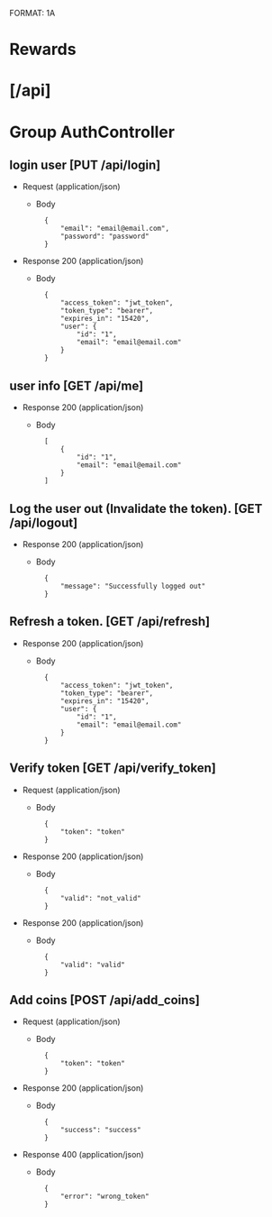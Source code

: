 FORMAT: 1A

# Rewards

#  [/api]
# Group AuthController

## login user [PUT /api/login]


+ Request (application/json)
    + Body

            {
                "email": "email@email.com",
                "password": "password"
            }

+ Response 200 (application/json)
    + Body

            {
                "access_token": "jwt_token",
                "token_type": "bearer",
                "expires_in": "15420",
                "user": {
                    "id": "1",
                    "email": "email@email.com"
                }
            }

## user info [GET /api/me]


+ Response 200 (application/json)
    + Body

            [
                {
                    "id": "1",
                    "email": "email@email.com"
                }
            ]

## Log the user out (Invalidate the token). [GET /api/logout]


+ Response 200 (application/json)
    + Body

            {
                "message": "Successfully logged out"
            }

## Refresh a token. [GET /api/refresh]


+ Response 200 (application/json)
    + Body

            {
                "access_token": "jwt_token",
                "token_type": "bearer",
                "expires_in": "15420",
                "user": {
                    "id": "1",
                    "email": "email@email.com"
                }
            }

## Verify token [GET /api/verify_token]


+ Request (application/json)
    + Body

            {
                "token": "token"
            }

+ Response 200 (application/json)
    + Body

            {
                "valid": "not_valid"
            }

+ Response 200 (application/json)
    + Body

            {
                "valid": "valid"
            }

## Add coins [POST /api/add_coins]


+ Request (application/json)
    + Body

            {
                "token": "token"
            }

+ Response 200 (application/json)
    + Body

            {
                "success": "success"
            }

+ Response 400 (application/json)
    + Body

            {
                "error": "wrong_token"
            }